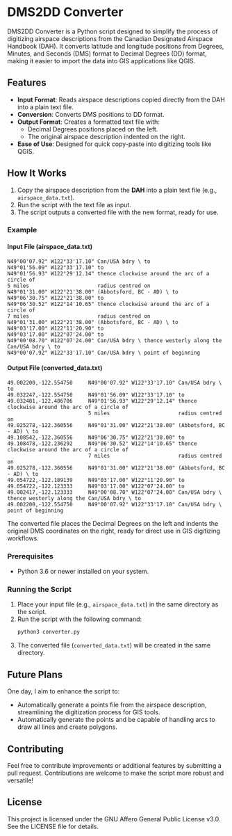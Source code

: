 # DMS2DD Converter

DMS2DD Converter is a Python script designed to simplify the process of digitizing airspace descriptions from the Canadian Designated Airspace Handbook (DAH). It converts latitude and longitude positions from Degrees, Minutes, and Seconds (DMS) format to Decimal Degrees (DD) format, making it easier to import the data into GIS applications like QGIS.

## Features
- **Input Format**: Reads airspace descriptions copied directly from the DAH into a plain text file.
- **Conversion**: Converts DMS positions to DD format.
- **Output Format**: Creates a formatted text file with:
  - Decimal Degrees positions placed on the left.
  - The original airspace description indented on the right.
- **Ease of Use**: Designed for quick copy-paste into digitizing tools like QGIS.

## How It Works
1. Copy the airspace description from the **DAH** into a plain text file (e.g., `airspace_data.txt`).
2. Run the script with the text file as input.
3. The script outputs a converted file with the new format, ready for use.
### Example
#### Input File (airspace_data.txt)
```
N49°00'07.92" W122°33'17.10" Can/USA bdry \ to
N49°01'56.09" W122°33'17.10" to
N49°01'56.93" W122°29'12.14" thence clockwise around the arc of a circle of
5 miles                      radius centred on
N49°01'31.00" W122°21'38.00" (Abbotsford, BC - AD) \ to
N49°06'30.75" W122°21'38.00" to
N49°06'30.52" W122°14'10.65" thence clockwise around the arc of a circle of
7 miles                      radius centred on
N49°01'31.00" W122°21'38.00" (Abbotsford, BC - AD) \ to
N49°03'17.00" W122°11'20.90" to
N49°03'17.00" W122°07'24.00" to
N49°00'08.70" W122°07'24.00" Can/USA bdry \ thence westerly along the Can/USA bdry \ to
N49°00'07.92" W122°33'17.10" Can/USA bdry \ point of beginning
```
#### Output File (converted_data.txt)
```
49.002200,-122.554750     N49°00'07.92" W122°33'17.10" Can/USA bdry \ to
49.032247,-122.554750     N49°01'56.09" W122°33'17.10" to
49.032481,-122.486706     N49°01'56.93" W122°29'12.14" thence clockwise around the arc of a circle of
                          5 miles                      radius centred on
49.025278,-122.360556     N49°01'31.00" W122°21'38.00" (Abbotsford, BC - AD) \ to
49.108542,-122.360556     N49°06'30.75" W122°21'38.00" to
49.108478,-122.236292     N49°06'30.52" W122°14'10.65" thence clockwise around the arc of a circle of
                          7 miles                      radius centred on
49.025278,-122.360556     N49°01'31.00" W122°21'38.00" (Abbotsford, BC - AD) \ to
49.054722,-122.189139     N49°03'17.00" W122°11'20.90" to
49.054722,-122.123333     N49°03'17.00" W122°07'24.00" to
49.002417,-122.123333     N49°00'08.70" W122°07'24.00" Can/USA bdry \ thence westerly along the Can/USA bdry \ to
49.002200,-122.554750     N49°00'07.92" W122°33'17.10" Can/USA bdry \ point of beginning
```
The converted file places the Decimal Degrees on the left and indents the original DMS coordinates on the right, ready for direct use in GIS digitizing workflows.

### Prerequisites
- Python 3.6 or newer installed on your system.

### Running the Script
1. Place your input file (e.g., `airspace_data.txt`) in the same directory as the script.
2. Run the script with the following command:
   ```bash
   python3 converter.py
   ```
3. The converted file (`converted_data.txt`) will be created in the same directory.

## Future Plans
One day, I aim to enhance the script to:
- Automatically generate a points file from the airspace description, streamlining the digitization process for GIS tools.
- Automatically generate the points and be capable of handling arcs to draw all lines and create polygons. 

## Contributing
Feel free to contribute improvements or additional features by submitting a pull request. Contributions are welcome to make the script more robust and versatile!

## License
This project is licensed under the GNU Affero General Public License v3.0. See the LICENSE file for details.
